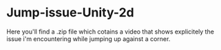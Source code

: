 # Jump-issue-Unity-2d

Here you'll find a .zip file which cotains a video that shows explicitely the issue i'm encountering while jumping up against a corner.
